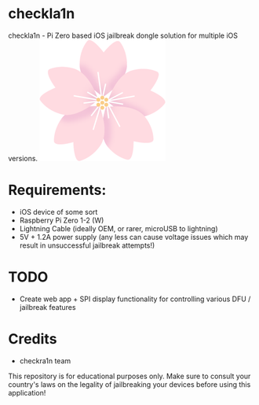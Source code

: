 # checkla1n
checkla1n - Pi Zero based iOS jailbreak dongle solution for multiple iOS versions.
![](icon.png)

# Requirements:
- iOS device of some sort
- Raspberry Pi Zero 1-2 (W)
- Lightning Cable (ideally OEM, or rarer, microUSB to lightning)
- 5V + 1.2A power supply (any less can cause voltage issues which may result in unsuccessful jailbreak attempts!)

# TODO
- Create web app + SPI display functionality for controlling various DFU / jailbreak features

# Credits
- checkra1n team

This repository is for educational purposes only. Make sure to consult your country's laws on the legality of jailbreaking your devices before using this application!
